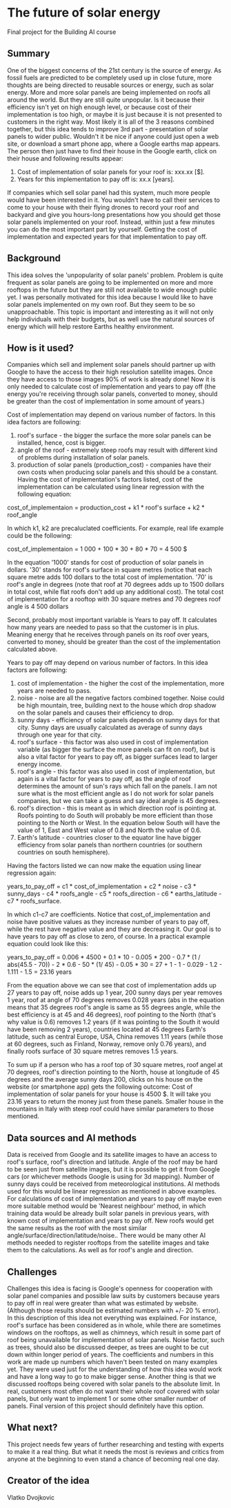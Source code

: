 # The future of solar energy 
Final project for the Building AI course



## Summary

One of the biggest concerns of the 21st century is the source of energy. As fossil fuels are predicted to be completely used up in close future, more thoughts are being directed to reusable sources or energy, such as solar energy.
More and more solar panels are being implemented on roofs all around the world. But they are still quite unpopular. Is it because their efficiency isn't yet on high enough level, or because cost of their implementation is too high, or maybe it is just because it is not presented to customers in the right way. Most likely it is all of the 3 reasons combined together, but this idea tends to improve 3rd part - presentation of solar panels to wider public.
Wouldn't it be nice if anyone could just open a web site, or download a smart phone app, where a Google earths map appears. The person then just have to find their house in the Google earth, click on their house and following results appear: 
1) Cost of implementation of solar panels for your roof is: xxx.xx [$]. 
2) Years for this implementation to pay off is: xx.x [years].

If companies which sell solar panel had this system, much more people would have been interested in it. You wouldn't have to call their services to come to your house with their flying drones to record your roof and backyard and give you hours-long presentations how you should get those solar panels implemented on your roof. Instead, within just a few minutes you can do the most important part by yourself. Getting the cost of implementation and expected years for that implementation to pay off.

## Background

This idea solves the 'unpopularity of solar panels' problem. Problem is quite frequent as solar panels are going to be implemented on more and more rooftops in the future but they are still not available to wide enough public yet.
I was personally motivated for this idea because I would like to have solar panels implemented on my own roof. But they seem to be so unapproachable. This topic is important and interesting as it will not only help individuals with their budgets, but as well use the natural sources of energy which will help restore Earths healthy environment.



## How is it used?


Companies which sell and implement solar panels should partner up with Google to have the access to their high resolution satellite images. Once they have access to those images 90% of work is already done! Now it is only needed to calculate cost of implementation and years to pay off (the energy you're receiving through solar panels, converted to money, should be greater than the cost of implementation in some amount of years.)

Cost of implementation may depend on various number of factors. In this idea factors are following:
1) roof's surface - the bigger the surface the more solar panels can be installed, hence, cost is bigger.
2) angle of the roof - extremely steep roofs may result with different kind of problems during installation of solar panels.
3) production of solar panels (production_cost) - companies have their own costs when producing solar panels and this should be a constant.
Having the cost of implementation's factors listed, cost of the implementation can be calculated using linear regression with the following equation:

cost_of_implementaion = production_cost + k1 * roof's surface + k2 * roof_angle

In which k1, k2 are precaluclated coefficients.
For example, real life example could be the following:

cost_of_implementaion = 1 000 + 100 * 30 + 80 * 70
                      = 4 500 $

In the equation '1000' stands for cost of production of solar panels in dollars. '30' stands for roof's surface in square metres (notice that each square metre adds  100 dollars to the total cost of implementation. '70' is roof's angle in degrees (note that roof at 70 degrees adds up to 1500 dollars in total cost, while flat roofs don't add up any additional cost).
The total cost of implementation for a rooftop with 30 square metres and 70 degrees roof angle is 4 500 dollars

Second, probably most important variable is Years to pay off. It calculates how many years are needed to pass so that the customer is in plus. Meaning energy that he receives through panels on its roof over years, converted to money, should be greater than the cost of the implementation calculated above.

Years to pay off may depend on various number of factors. In this idea factors are following:
1) cost of implementation - the higher the cost of the implementation, more years are needed to pass.
2) noise - noise are all the negative factors combined together. Noise could be high mountain, tree, building next to the house which drop shadow on the solar panels and causes their efficiency to drop.
3) sunny days - efficiency of solar panels depends on sunny days for that city. Sunny days are usually calculated as average of sunny days through one year for that city.
4) roof's surface - this factor was also used in cost of implementation variable (as bigger the surface the more panels can fit on roof), but is also a vital factor for years to pay off, as bigger surfaces lead to larger energy income.
5) roof's angle - this factor was also used in cost of implementation, but again is a vital factor for years to pay off, as the angle of roof determines the amount of sun's rays which fall on the panels. I am not sure what is the most efficient angle as I do not work for solar panels companies, but we can take a guess and say ideal angle is 45 degrees.
6) roof's direction - this is meant as in which direction roof is pointing at. Roofs pointing to do South will probably be more efficient than those pointing to the North or West. In the equation below South will have the value of 1, East and West value of 0.8 and North the value of 0.6.
7) Earth's latitude - countries closer to the equator line have bigger efficiency from solar panels than northern countries (or southern countries on south hemisphere). 

Having the factors listed we can now make the equation using linear regression again:

years_to_pay_off = c1 * cost_of_implementation + c2 * noise - c3 * sunny_days - c4 * roofs_angle - c5 * roofs_direction - c6 * earths_latitude - c7 * roofs_surface.

In which c1-c7 are coefficients.
Notice that cost_of_implementation and noise have positive values as they increase number of years to pay off, while the rest have negative value and they are decreasing it. Our goal is to have years to pay off as close to zero, of course.
In a practical example equation could look like this:

years_to_pay_off = 0.006 * 4500 + 0.1 * 10 - 0.005 * 200 - 0.7 * (1 / abs(45.5 - 70)) - 2 * 0.6 - 50 * (1/ 45) - 0.05 * 30
                 = 27 + 1 - 1 - 0.029 - 1.2 - 1.111 - 1.5
                 = 23.16 years
                 
From the equation above we can see that cost of implementation adds up 27 years to pay off, noise adds up 1 year, 200 sunny days per year removes 1 year, roof at angle of 70 degrees removes 0.028 years (abs in the equation means that 35 degrees roof's angle is same as 55 degrees angle, while the best efficiency is at 45 and 46 degrees), roof pointing to the North (that's why value is 0.6) removes 1.2 years (if it was pointing to the South it would have been removing 2 years), countries located at 45 degrees Earth's latitude, such as central Europe, USA, China removes 1.11 years (while those at 60 degrees, such as Finland, Norway, remove only 0.76 years), and finally roofs surface of 30 square metres removes 1.5 years.

To sum up if a person who has a roof top of 30 square metres, roof angel at 70 degrees, roof's direction pointing to the North, house at longitude of 45 degrees and the average sunny days 200, clicks on his house on the website (or smartphone app) gets the following outcome:
Cost of implementation of solar panels for your house is 4500 $. It will take you 23.16 years to return the money just from these panels.
Smaller house in the mountains in Italy with steep roof could have similar parameters to those mentioned.



## Data sources and AI methods

Data is received from Google and its satellite images to have an access to roof's surface, roof's direction and latitude.
Angle of the roof may be hard to be seen just from satellite images, but it is possible to get it from Google cars (or whichever methods Google is using for 3d mapping).
Number of sunny days could be received from meteorological institutions.
AI methods used for this would be linear regression as mentioned in above examples. For calculations of cost of implementation and years to pay off maybe even more suitable method would be 'Nearest neighbour' method, in which training data would be already built solar panels in previous years, with known cost of implementation and years to pay off. New roofs would get the same results as the roof with the most similar angle/surface/direction/latitude/noise..
There would be many other AI methods needed to register rooftops from the satellite images and take them to the calculations. As well as for roof's angle and direction.


## Challenges

Challenges this idea is facing is Google's openness for cooperation with solar panel companies and possible law suits by customers because years to pay off in real were greater than what was estimated by website. (Although those results should be estimated numbers with +/- 20 % error).
In this description of this idea not everything was explained. For instance, roof's surface has been considered as in whole, while there are sometimes windows on the rooftops, as well as chimneys, which result in some part of roof being unavailable for implementation of solar panels. Noise factor, such as trees, should also be discussed deeper, as trees are ought to be cut down within longer period of years.
The coefficients and numbers in this work are made up numbers which haven't been tested on many examples yet. They were used just for the understanding of how this idea would work and have a long way to go to make bigger sense.
Another thing is that we discussed rooftops being covered with solar panels to the absolute limit. In real, customers most often do not want their whole roof covered with solar panels, but only want to implement 1 or some other smaller number of panels. Final version of this project should definitely have this option.


## What next?

This project needs few years of further researching and testing with experts to make it a real thing.
But what it needs the most is reviews and critics from anyone at the beginning to even stand a chance of becoming real one day.



## Creator of the idea

Vlatko Dvojkovic


